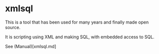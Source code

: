 # xmlsql

This is a tool that has been used for many years and finally made open source.

It is scripting using XML and making SQL, with embedded access to SQL.

See (Manual)[xmlsql.md]
